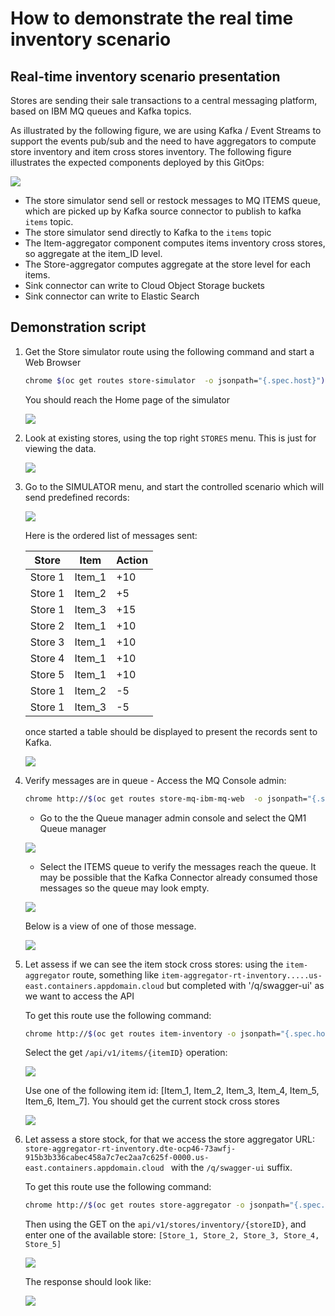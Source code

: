 # How to demonstrate the real time inventory scenario

## Real-time inventory scenario presentation

Stores are sending their sale transactions to a central messaging platform, based on IBM MQ queues and Kafka topics.

As illustrated by the following figure, we are using Kafka / Event Streams to support the events pub/sub and 
the need to have aggregators to compute store inventory and item cross stores inventory. The following figure illustrates the expected
components deployed by this GitOps:

![](./images/mq-es-demo.png)

* The store simulator send sell or restock messages to MQ ITEMS queue, which are picked up by Kafka source connector to publish to kafka `items` topic. 
* The store simulator send directly to Kafka to the `items` topic
* The Item-aggregator component computes items inventory cross stores, so aggregate at the item_ID level. 
* The Store-aggregator computes aggregate at the store level for each items.
* Sink connector can write to Cloud Object Storage buckets
* Sink connector can write to Elastic Search

## Demonstration script

1. Get the Store simulator route using the following command and start a Web Browser

    ```sh
    chrome $(oc get routes store-simulator  -o jsonpath="{.spec.host}")
    ```

    You should reach the Home page of the simulator

    ![](./images/home-page.png)

1. Look at existing stores, using the top right `STORES` menu. This is just for viewing the data. 

    ![](./images/stores-view.png)

1. Go to the SIMULATOR menu, and start the controlled scenario which will send predefined records:

    ![](./images/simulator-ctl.png)

    Here is the ordered list of messages sent:

    | Store | Item | Action |
    | --- | --- | --- |
    | Store 1 | Item_1 | +10 |
    | Store 1 | Item_2 | +5 |
    | Store 1 | Item_3 | +15 |
    | Store 2 | Item_1 | +10 |
    | Store 3 | Item_1 | +10 |
    | Store 4 | Item_1 | +10 |
    | Store 5 | Item_1 | +10 |
    | Store 1 | Item_2 | -5 |
    | Store 1 | Item_3 | -5 |


    once started a table should be displayed to present the records sent to Kafka.

    ![](./images/send-msgs.png) 

1. Verify messages are in queue -  Access the MQ Console admin: 

    ```sh
    chrome http://$(oc get routes store-mq-ibm-mq-web  -o jsonpath="{.spec.host}")
    ```

    * Go to the the Queue manager admin console and select the QM1 Queue manager 

    ![](./images/qm1-qm.png)

    * Select the ITEMS queue to verify the messages reach the queue. It may be possible that the Kafka Connector already consumed those messages
    so the queue may look empty.

    ![](./images/msg-in-queue.png)

    Below is a view of one of those message.

    ![](./images/one-msg-queue.png)


1. Let assess if we can see the item stock cross stores: using the `item-aggregator` route, something like ` item-aggregator-rt-inventory.....us-east.containers.appdomain.cloud ` but completed with '/q/swagger-ui' as we want to access the API
  
    To get this route use the following command:

    ```sh
    chrome http://$(oc get routes item-inventory -o jsonpath="{.spec.host}")/q/swagger-ui
    ```

    Select the get `/api/v1/items/{itemID}` operation:

    ![](./images/items-stock-req.png)

    Use one of the following item id: [Item_1, Item_2, Item_3, Item_4, Item_5, Item_6, Item_7]. You should get 
    the current stock cross stores

    ![](./images/item-stock-response.png)

1. Let assess a store stock, for that we access the store aggregator URL: `store-aggregator-rt-inventory.dte-ocp46-73awfj-915b3b336cabec458a7c7ec2aa7c625f-0000.us-east.containers.appdomain.cloud ` with the `/q/swagger-ui` suffix.

    To get this route use the following command:

    ```sh
    chrome http://$(oc get routes store-aggregator -o jsonpath="{.spec.host}")/q/swagger-ui
    ```

    Then using the GET on the `api/v1/stores/inventory/{storeID}`, and enter one of the available store: `[Store_1, Store_2, Store_3, Store_4, Store_5]`

    ![](./images/store-stock-req.png)

    The response should look like:

    ![](./images/store-stock-response.png)
